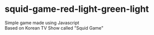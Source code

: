 # squid-game-red-light-green-light
Simple game made using Javascript <br>
Based on Korean TV Show called "Squid Game" <br>
